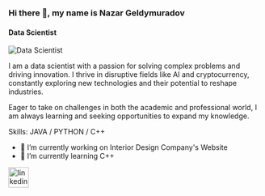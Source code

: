 ### Hi there 👋, my name is Nazar Geldymuradov
#### Data Scientist 
![Data Scientist ](https://www.canva.com/templates/EAEgB12wxsM-black-white-and-yellow-modern-lines-sale-facebook-cover/)

I am a data scientist with a passion for solving complex problems and driving innovation. I thrive in disruptive fields like AI and cryptocurrency, constantly exploring new technologies and their potential to reshape industries.

Eager to take on challenges in both the academic and professional world, I am always learning and seeking opportunities to expand my knowledge. 

Skills: JAVA / PYTHON / C++

- 🔭 I’m currently working on Interior Design Company's Website 
- 🌱 I’m currently learning C++ 


[<img src='https://cdn.jsdelivr.net/npm/simple-icons@3.0.1/icons/linkedin.svg' alt='linkedin' height='40'>](https://www.linkedin.com/in/https://www.linkedin.com/in/nazargeldy//)  


